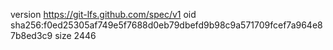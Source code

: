version https://git-lfs.github.com/spec/v1
oid sha256:f0ed25305af749e5f7688d0eb79dbefd9b98c9a571709fcef7a964e87b8ed3c9
size 2446
